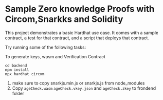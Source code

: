 # Sample Zero knowledge Proofs with Circom,Snarkks and Solidity

This project demonstrates a basic Hardhat use case. It comes with a sample contract, a test for that contract, and a script that deploys that contract.

Try running some of the following tasks:

To generate keys, wasm and Verification Contract

```shell
cd backend
npm install
npx hardhat circom
```

1. make sure to copy snarkjs.min.js or snarkjs.js from node_modules
2. Copy `ageCheck.wasm` `ageCheck.vkey.json` and `ageCheck.zkey` to frondend folder
